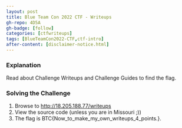 ```yaml
---
layout: post
title: Blue Team Con 2022 CTF - Writeups
gh-repo: 4D5A
gh-badge: [follow]
categories: [ctfwriteups]
tags: [BlueTeamCon2022-CTF,ctf-intro]
after-content: [disclaimer-notice.html]
---
```

### Explanation
Read about Challenge Writeups and Challenge Guides to find the flag.

### Solving the Challenge
1. Browse to http://18.205.188.77/writeups
2. View the source code (unless you are in Missouri ;))
3. The flag is BTC{Now_to_make_my_own_writeups_4_points.}.